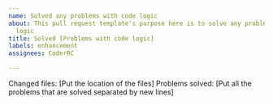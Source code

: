 ```yaml
---
name: Solved any problems with code logic
about: This pull request template's purpose here is to solve any problems with code
  logic
title: Solved [Problems with code logic]
labels: enhancement
assignees: CoderRC

---
```


Changed files:
[Put the location of the files]
Problems solved:
[Put all the problems that are solved separated by new lines]
